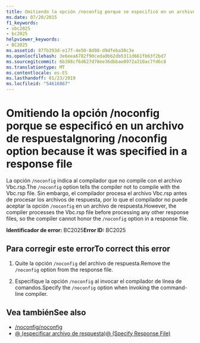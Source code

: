 ```yaml
---
title: Omitiendo la opción /noconfig porque se especificó en un archivo de respuesta
ms.date: 07/20/2015
f1_keywords:
- vbc2025
- bc2025
helpviewer_keywords:
- BC2025
ms.assetid: 87fb393d-e17f-4e50-8d98-d9dfeba30c3e
ms.openlocfilehash: 3e6eea6782f90ceda0bb2db5311d661fb63f2bd7
ms.sourcegitcommit: 6b308cf6d627d78ee36dbbae8972a310ac7fd6c8
ms.translationtype: MT
ms.contentlocale: es-ES
ms.lasthandoff: 01/23/2019
ms.locfileid: "54616867"
---
```

# <a name="ignoring-noconfig-option-because-it-was-specified-in-a-response-file"></a><span data-ttu-id="2b938-102">Omitiendo la opción /noconfig porque se especificó en un archivo de respuesta</span><span class="sxs-lookup"><span data-stu-id="2b938-102">Ignoring /noconfig option because it was specified in a response file</span></span>
<span data-ttu-id="2b938-103">La opción `/noconfig` indica al compilador que no compile con el archivo Vbc.rsp.</span><span class="sxs-lookup"><span data-stu-id="2b938-103">The `/noconfig` option tells the compiler not to compile with the Vbc.rsp file.</span></span> <span data-ttu-id="2b938-104">Sin embargo, el compilador procesa el archivo Vbc.rsp antes de procesar los archivos de respuesta, por lo que el compilador no puede aceptar la opción `/noconfig` en un archivo de respuesta.</span><span class="sxs-lookup"><span data-stu-id="2b938-104">However, the compiler processes the Vbc.rsp file before processing any other response files, so the compiler cannot honor the `/noconfig` option in a response file.</span></span>  
  
 <span data-ttu-id="2b938-105">**Identificador de error:** BC2025</span><span class="sxs-lookup"><span data-stu-id="2b938-105">**Error ID:** BC2025</span></span>  
  
## <a name="to-correct-this-error"></a><span data-ttu-id="2b938-106">Para corregir este error</span><span class="sxs-lookup"><span data-stu-id="2b938-106">To correct this error</span></span>  
  
1.  <span data-ttu-id="2b938-107">Quite la opción `/noconfig` del archivo de respuesta.</span><span class="sxs-lookup"><span data-stu-id="2b938-107">Remove the `/noconfig` option from the response file.</span></span>  
  
2.  <span data-ttu-id="2b938-108">Especifique la opción `/noconfig` al invocar el compilador de línea de comandos.</span><span class="sxs-lookup"><span data-stu-id="2b938-108">Specify the `/noconfig` option when invoking the command-line compiler.</span></span>  
  
## <a name="see-also"></a><span data-ttu-id="2b938-109">Vea también</span><span class="sxs-lookup"><span data-stu-id="2b938-109">See also</span></span>
- [<span data-ttu-id="2b938-110">/noconfig</span><span class="sxs-lookup"><span data-stu-id="2b938-110">/noconfig</span></span>](../../visual-basic/reference/command-line-compiler/noconfig.md)
- [<span data-ttu-id="2b938-111">@ (especificar archivo de respuesta)</span><span class="sxs-lookup"><span data-stu-id="2b938-111">@ (Specify Response File)</span></span>](../../visual-basic/reference/command-line-compiler/specify-response-file.md)
